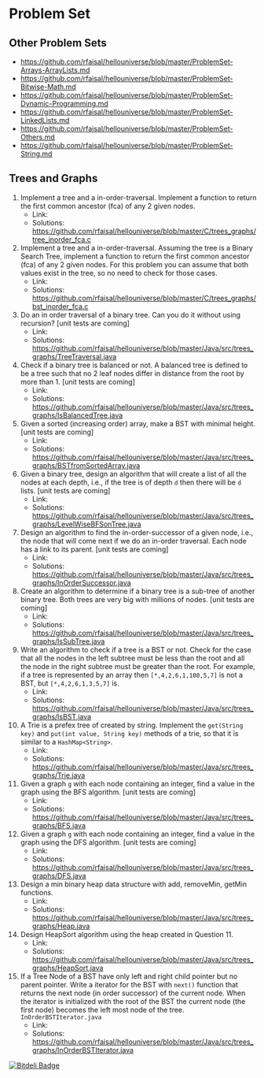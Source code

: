 # Problem Set

## Other Problem Sets
* https://github.com/rfaisal/hellouniverse/blob/master/ProblemSet-Arrays-ArrayLists.md
* https://github.com/rfaisal/hellouniverse/blob/master/ProblemSet-Bitwise-Math.md
* https://github.com/rfaisal/hellouniverse/blob/master/ProblemSet-Dynamic-Programming.md
* https://github.com/rfaisal/hellouniverse/blob/master/ProblemSet-LinkedLists.md
* https://github.com/rfaisal/hellouniverse/blob/master/ProblemSet-Others.md
* https://github.com/rfaisal/hellouniverse/blob/master/ProblemSet-String.md

## Trees and Graphs
1. Implement a tree and a in-order-traversal. Implement a function to return the first common ancestor (fca) of any 2 given nodes. 
    * Link: 
    * Solutions: https://github.com/rfaisal/hellouniverse/blob/master/C/trees_graphs/tree_inorder_fca.c
2. Implement a tree and a in-order-traversal. Assuming the tree is a Binary Search Tree, implement a function to return the first common ancestor (fca) of any 2 given nodes. For this problem you can assume that both values exist in the tree, so no need to check for those cases. 
    * Link: 
    * Solutions: https://github.com/rfaisal/hellouniverse/blob/master/C/trees_graphs/bst_inorder_fca.c
3. Do an in order traversal of a binary tree. Can you do it without using recursion?  [unit tests are coming]
    * Link: 
    * Solutions: https://github.com/rfaisal/hellouniverse/blob/master/Java/src/trees_graphs/TreeTraversal.java
4. Check if a binary tree is balanced or not. A balanced tree is defined to be a tree such that no 2 leaf nodes differ in distance from the root by more than 1.  [unit tests are coming]
    * Link: 
    * Solutions: https://github.com/rfaisal/hellouniverse/blob/master/Java/src/trees_graphs/IsBalancedTree.java
5. Given a sorted (increasing order) array, make a BST with minimal height. [unit tests are coming]
    * Link: 
    * Solutions: https://github.com/rfaisal/hellouniverse/blob/master/Java/src/trees_graphs/BSTfromSortedArray.java
6. Given a binary tree, design an algorithm that will create a list of all the nodes at each depth, i.e., if the tree is of depth `d` then there will be `d` lists.  [unit tests are coming]
    * Link: 
    * Solutions: https://github.com/rfaisal/hellouniverse/blob/master/Java/src/trees_graphs/LevelWiseBFSonTree.java
7. Design an algorithm to find the in-order-successor of a given node, i.e., the node that will come next if we do an in-order traversal. Each node has a link to its parent.  [unit tests are coming]
    * Link: 
    * Solutions: https://github.com/rfaisal/hellouniverse/blob/master/Java/src/trees_graphs/InOrderSuccessor.java
8. Create an algorithm to determine if a binary tree is a sub-tree of another binary tree. Both trees are very big with millions of nodes.  [unit tests are coming]
    * Link: 
    * Solutions: https://github.com/rfaisal/hellouniverse/blob/master/Java/src/trees_graphs/IsSubTree.java
9. Write an algorithm to check if a tree is a BST or not. Check for the case that all the nodes in the left subtree must be less than the root and all the node in the right subtree must be greater than the root. For example, if a tree is represented by an array then `[*,4,2,6,1,100,5,7]` is not a BST, but  `[*,4,2,6,1,3,5,7]` is. 
    * Link: 
    * Solutions: https://github.com/rfaisal/hellouniverse/blob/master/Java/src/trees_graphs/IsBST.java
10. A Trie is a prefex tree of created by string. Implement the `get(String key)` and `put(int value, String key)` methods of a trie, so that it is similar to a `HashMap<String>`. 
    * Link: 
    * Solutions: https://github.com/rfaisal/hellouniverse/blob/master/Java/src/trees_graphs/Trie.java
11. Given a graph `g` with each node containing an integer, find a value in the graph using the BFS algorithm.  [unit tests are coming]
    * Link: 
    * Solutions: https://github.com/rfaisal/hellouniverse/blob/master/Java/src/trees_graphs/BFS.java
12. Given a graph `g` with each node containing an integer, find a value in the graph using the DFS algorithm.  [unit tests are coming]
    * Link: 
    * Solutions: https://github.com/rfaisal/hellouniverse/blob/master/Java/src/trees_graphs/DFS.java
13. Design a min binary heap data structure with add, removeMin, getMin functions. 
    * Link: 
    * Solutions: https://github.com/rfaisal/hellouniverse/blob/master/Java/src/trees_graphs/Heap.java
14. Design HeapSort algorithm using the heap created in Question 11. 
    * Link: 
    * Solutions: https://github.com/rfaisal/hellouniverse/blob/master/Java/src/trees_graphs/HeapSort.java
15. If a Tree Node of a BST have only left and right child pointer but no parent pointer. Write a iterator for the BST with `next()` function that returns the next node (in order successor) of the current node. When the iterator is initialized with the root of the BST the current node (the first node) becomes the left most node of the tree. `InOrderBSTIterator.java`
    * Link: 
    * Solutions: https://github.com/rfaisal/hellouniverse/blob/master/Java/src/trees_graphs/InOrderBSTIterator.java
    
[![Bitdeli Badge](https://d2weczhvl823v0.cloudfront.net/rfaisal/hellouniverse/trend.png)](https://bitdeli.com/free "Bitdeli Badge")
